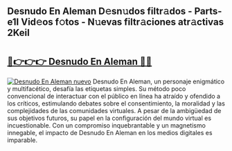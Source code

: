 ## Desnudo En Aleman D𝚎sn𝚞dos filtr𝚊dos - Parts-e1I Vid𝚎os f𝚘tos - N𝚞evas filtr𝚊ciones atr𝚊ctivas 2KeiI

# <h2><a href="http://mb2noc.tromn.icu/?c=Desnudo+En+Aleman">🔗👉👉👉 Desnudo En Aleman 🔗🔗</a></h2>

[![Desnudo En Aleman nuevo](https://i.imgur.com/pEAQMta.gif)](http://mb2noc.tromn.icu/?c=Desnudo+En+Aleman)
Desnudo En Aleman, un personaje enigmático y multifacético, desafía las etiquetas simples. Su método poco convencional de interactuar con el público en línea ha atraído y ofendido a los críticos, estimulando debates sobre el consentimiento, la moralidad y las complejidades de las comunidades virtuales. A pesar de la ambigüedad de sus objetivos futuros, su papel en la configuración del mundo virtual es incuestionable. Con un compromiso inquebrantable y un magnetismo innegable, el impacto de Desnudo En Aleman en los medios digitales es imparable.
